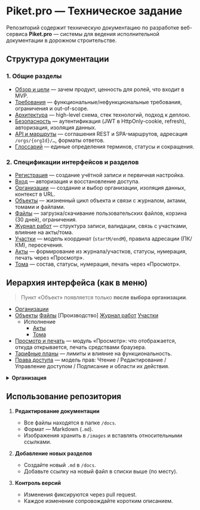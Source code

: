 # Piket.pro — Техническое задание

Репозиторий содержит техническую документацию по разработке веб-сервиса **Piket.pro** — системы для ведения исполнительной документации в дорожном строительстве.

## Структура документации

### 1. Общие разделы

- [Обзор и цели](docs/overview.md) — зачем продукт, ценность для ролей, что входит в MVP.
- [Требования](docs/requirements.md) — функциональные/нефункциональные требования, ограничения и out-of-scope.
- [Архитектура](docs/architecture.md) — high-level схема, стек технологий, подход к деплою.
- [Безопасность](docs/security.md) — аутентификация (JWT в HttpOnly-cookie, refresh), авторизация, изоляция данных.
- [API и маршруты](docs/api.md) — соглашения REST и SPA-маршрутов, адресация `/orgs/{orgId}/…`, форматы ответов.
- [Глоссарий](docs/glossary.md) — единые определения терминов, статусы и сокращения.

### 2. Спецификации интерфейсов и разделов

- [Регистрация](docs/registration.md) — создание учётной записи и первичная настройка.
- [Вход](docs/login.md) — авторизация и восстановление доступа.
- [Организации](docs/orgs.md) — создание и выбор организации, изоляция данных, контекст в URL.
- [Объекты](docs/objects.md) — жизненный цикл объекта и связи с журналом, актами, томами и файлами.
- [Файлы](docs/files.md) — загрузка/скачивание пользовательских файлов, корзина (30 дней), ограничения.
- [Журнал работ](docs/works.md) — структура записи, валидации, связь с участками, влияние на акты/тома.
- [Участки](docs/areas.md) — модель координат (`startM/endM`), правила адресации (ПК/КМ), пересечения.
- [Акты](docs/acts.md) — формирование из журнала/участков, статусы, нумерация, печать через «Просмотр».
- [Тома](docs/tomes.md) — состав, статусы, нумерация, печать через «Просмотр».


## Иерархия интерфейса (как в меню)

> Пункт «Объект» появляется только **после выбора организации**.

- [Организации](docs/orgs.md)
- [Объекты](docs/objects.md)
   [Файлы](docs/files.md)
   [Производство]
      [Журнал работ](docs/works.md)
      [Участки](docs/areas.md)
   - Исполнение
      - [Акты](docs/acts.md)
      - [Тома](docs/tomes.md)
- [Просмотр и печать](docs/viewer.md) — модуль «Просмотр»: что отображается, откуда открывается, печать средствами браузера.
- [Тарифные планы](docs/plans.md) — лимиты и влияние на функциональность.
- [Права доступа](docs/access.md) — модель прав: Чтение / Редактирование / Управление доступом / Подписание и области их действия.


<details>
  <summary><strong>Организация</strong></summary>

- [Организации](docs/orgs.md)
- [Объекты](docs/objects.md)
  <details>
    <summary><strong>Объект (выбранный)</strong></summary>

  - [Файлы](docs/files.md)
  - <strong>Производство</strong>
    - [Журнал работ](docs/works.md)
    - [Участки](docs/areas.md)
  - <strong>Исполнение</strong>
    - [Акты](docs/acts.md)
    - [Тома](docs/tomes.md)
  - [Просмотр и печать](docs/viewer.md) — доступно из разделов выше

  </details>

</details>

## Использование репозитория

1. **Редактирование документации**
   - Все файлы находятся в папке `/docs`.
   - Формат — Markdown (`.md`).
   - Изображения хранить в `/images` и вставлять относительными ссылками.

2. **Добавление новых разделов**
   - Создайте новый `.md` в `/docs`.
   - Добавьте ссылку на новый файл в списки выше (по месту).

3. **Контроль версий**
   - Изменения фиксируются через pull request.
   - Каждое изменение сопровождайте коротким описанием.
